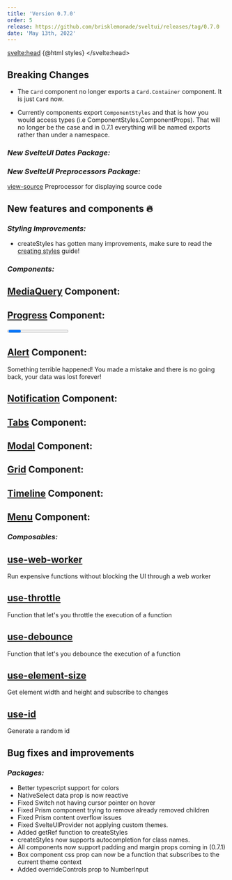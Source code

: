 ```yaml
---
title: 'Version 0.7.0'
order: 5
release: https://github.com/brisklemonade/sveltui/releases/tag/0.7.0
date: 'May 13th, 2022'
---
```


<script>
    import { Group, Space, Divider, Progress, Button, Alert, Paper } from "@svelteuidev/core";
	import { ExclamationTriangle } from 'radix-icons-svelte';
    import { MinorHeading } from 'components'
	import { Demo, 
        TimelineDemos, 
        GridDemos, 
        NotificationDemos, 
        MediaQueryDemos, 
        ModalDemos,
        ComposableDemos,
        MonthDemos,
        TabsDemos,
        MenuDemos
    } from '@svelteuidev/demos';
    
    let progressVal = 10

    const styles = `<style id='svelteui-inject-body' type='text/css'>.article>*:nth-child(3){margin-top:1rem!important;}<\/style>`;
</script>

<svelte:head>
{@html styles}
</svelte:head>

<MinorHeading />

## Breaking Changes

- The `Card` component no longer exports a `Card.Container` component. It is just `Card` now.

- Currently components export `ComponentStyles` and that is how you would access types (i.e ComponentStyles.ComponentProps). That will no longer be the case and in 0.7.1 everything will be named exports rather than under a namespace.

<Space h='xl' />

### _New SvelteUI Dates Package:_

<Demo demo={MonthDemos.usage} toggle={true} />

### _New SvelteUI Preprocessors Package:_

[view-source](preprocessors/view-source) Preprocessor for displaying source code

<Space h='xl' />

## New features and components 🔥

### _Styling Improvements:_

- createStyles has gotten many improvements, make sure to read the [creating styles](theming/creating-styles) guide!

### _Components:_

## [MediaQuery](core/media-query) Component:

<Demo demo={MediaQueryDemos.usage} toggle={true} />

## [Progress](core/progress) Component:

<Paper>
    <Progress
        size="xl"
        radius="xl"
        sections={[
            { value: 30, color: 'pink', label: 'Documents' },
            { value: 30, color: 'grape', label: 'Apps' },
            { value: 25, color: 'violet', label: 'Other' },
        ]}
    />
    <Space h='lg' />
    <Progress tween bind:value={progressVal} />
    <Space h='lg' />
    <Group>
        <Button on:click={()=>progressVal+=10}>Increment</Button>
        <Button on:click={()=>progressVal-=10}>Decrement</Button>
    </Group>
</Paper>

## [Alert](core/alert) Component:

<Paper>
    <Alert icon={ExclamationTriangle} title="Bummer!" color="red">
        Something terrible happened! You made a mistake and there is no going back, your data was lost forever!
    </Alert>
</Paper>
    
## [Notification](core/notification) Component:

<Demo demo={NotificationDemos.usage} toggle={true} />

## [Tabs](core/tabs) Component:

<Demo demo={TabsDemos.usage} toggle={true} />

## [Modal](core/modal) Component:

<Demo demo={ModalDemos.usage} toggle={true} />

## [Grid](core/grid) Component:

<Demo demo={GridDemos.usage} toggle={true} />

## [Timeline](core/timeline) Component:

<Demo demo={TimelineDemos.usage} toggle={true} />

## [Menu](core/menu) Component:

<Demo demo={MenuDemos.usage} toggle={true} />

### _Composables:_

## [use-web-worker](composables/use-web-worker)

Run expensive functions without blocking the UI through a web worker

<Demo demo={ComposableDemos.useWebWorkerDemo.usage} toggle={true} />

## [use-throttle](composables/use-throttle)

Function that let's you throttle the execution of a function

<Demo demo={ComposableDemos.useThrottleDemo.usage} toggle={true} />

## [use-debounce](composables/use-debounce)

Function that let's you debounce the execution of a function

<Demo demo={ComposableDemos.useDebounceDemo.usage} toggle={true} />

## [use-element-size](composables/use-element-size)

Get element width and height and subscribe to changes

<Demo demo={ComposableDemos.useElementSizeDemo.usage} toggle={true} />

## [use-id](composables/use-id)

Generate a random id

<Demo demo={ComposableDemos.useIdDemo.usage} toggle={true} />

## Bug fixes and improvements

### _Packages:_

- Better typescript support for colors
- NativeSelect data prop is now reactive
- Fixed Switch not having cursor pointer on hover
- Fixed Prism component trying to remove already removed children
- Fixed Prism content overflow issues
- Fixed SvelteUIProvider not applying custom themes.
  <Divider variant='dotted' />
- Added getRef function to createStyles
- createStyles now supports autocompletion for class names.
- All components now support padding and margin props coming in (0.7.1)
- Box component css prop can now be a function that subscribes to the current theme context
- Added overrideControls prop to NumberInput
